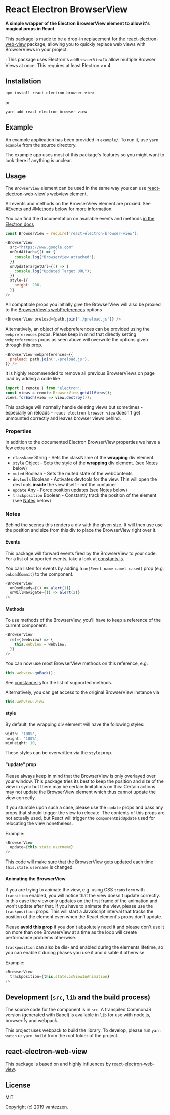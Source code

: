 # React Electron BrowserView

__A simple wrapper of the Electron BrowserView element to allow it's magical props in React__

This package is made to be a drop-in replacement for the [react-electron-web-view](https://github.com/MarshallOfSound/react-electron-web-view) package, allowing you to quickly replace web views with BrowserViews in your project.

ℹ️ This package uses Electron's `addBrowserView` to allow multiple Browser Views at once. This requires at least Electron >= 4.

## Installation
```
npm install react-electron-browser-view
```

or

```
yarn add react-electron-browser-view
```

## Example
An example application has been provided in `example/`. To run it, use `yarn example` from the source directory.

The example app uses most of this package's features so you might want to look there if anything is unclear.

## Usage
The `BrowserView` element can be used in the same way you can use [react-electron-web-view](https://github.com/MarshallOfSound/react-electron-web-view)'s webview element.

All events and methods on the BrowserView element are proxied. See [#Events](#events) and [#Methods](#methods) below for more information.

You can find the documentation on available events and methods [in the Electron docs](https://electronjs.org/docs/api/browser-view)

```JavaScript
const BrowserView = require('react-electron-browser-view');

<BrowserView
  src="https://www.google.com"
  onDidAttach={() => {
    console.log("BrowserView attached");
  }}
  onUpdateTargetUrl={() => {
    console.log("Updated Target URL");
  }}
  style={{
    height: 200,
  }}
/>
```

All compatible props you initially give the BrowserView will also be proxied to the [BrowserView's webPreferences](https://electronjs.org/docs/api/browser-window) options
```JavaScript
<BrowserView preload={path.join('./preload.js')} />
```

Alternatively, an object of webpreferences can be provided using the `webpreferences` props. Please keep in mind that directly setting `webpreferences` props as seen above will overwrite the options given through this prop.
```JavaScript
<BrowserView webpreferences={{
  preload: path.join('./preload.js'),
}} />
```

It is highly recommended to remove all previous BrowserViews on page load by adding a code like
```JavaScript
import { remote } from 'electron';
const views = remote.BrowserView.getAllViews();
views.forEach(view => view.destroy());
```
This package will normally handle deleting views but sometimes - especially on reloads - `react-electron-browser-view` doesn't get unmounted correctly and leaves browser views behind.


### Properties

In addition to the documented Electron BrowserView properties we have a few extra
ones

* `className` String - Sets the className of the **wrapping** div element.
* `style` Object - Sets the style of the **wrapping** div element. (see [Notes](#style) below)
* `muted` Boolean - Sets the muted state of the webContents
* `devtools` Boolean - Activates devtools for the view. This will open the devTools **inside** the view itself - not the container
* `update` Any - Force position updates (see [Notes](#%22update%22-prop) below)
* `trackposition` Boolean - Constantly track the position of the element (see [Notes](#animating-the-browserview) below)

### Notes

Behind the scenes this renders a div with the given size. It will then use use the position and size from this div to place the BrowserView right over it.

#### Events
This package will forward events fired by the BrowserView to your code. For a list of supported events, take a look at [constants.js](https://github.com/vantezzen/react-electron-browser-view/blob/master/src/constants.js#L3).

You can listen for events by adding a `on[Event name camel cased]` prop (e.g. `onLoadCommit`) to the component.

```JavaScript
<BrowserView
  onDomReady={() => alert(1)}
  onWillNavigate={() => alert(2)}
/>
```

#### Methods

To use methods of the BrowserView, you'll have to keep a reference of the current component:
```JavaScript
<BrowserView 
  ref={(webview) => {
    this.webview = webview;
  }}
/>
```

You can now use most BrowserView methods on this reference, e.g.
```JavaScript
this.webview.goBack();
```

See [constance.js](https://github.com/vantezzen/react-electron-browser-view/blob/master/src/constants.js#L40) for the list of supported methods.

Alternatively, you can get access to the original BrowserView instance via
```JavaScript
this.webview.view
```

#### style
By default, the wrapping div element will have the following styles:
```JavaScript
width: '100%',
height: '100%',
minHeight: 10,
```
These styles can be overwritten via the `style` prop.

#### "update" prop
Please always keep in mind that the BrowserView is only overlayed over your window.
This package tries its best to keep the position and size of the view in sync but there may be certain limitations on this: Certain actions may not update the BrowserView element which thus cannot update the view correctly.

If you stumble upon such a case, please use the `update` props and pass any props that should trigger the view to relocate. The contents of this props are not actually used, but React will trigger the `componentDidUpdate` used for relocating the view nonetheless.

Example:
```JavaScript
<BrowserView 
  update={this.state.username}
/>
```
This code will make sure that the BrowserView gets updated each time `this.state.username` is changed.

#### Animating the BrowserView
If you are trying to animate the view, e.g. using CSS `transform` with `transition` enabled, you will notice that the view doesn't update correctly. In this case the view only updates on the first frame of the animation and won't update after that.
If you have to animate the view, please use the `trackposition` props. This will start a JavaScript interval that tracks the position of the element even when the React element's props don't update.

Please **avoid this prop** if you don't absolutely need it and please don't use it on more than one BrowserView at a time as the loop will create performance problems otherwise.

`trackposition` can also be dis- and enabled during the elements lifetime, so you can enable it during phases you use it and disable it otherwise.

Example:
```JavaScript
<BrowserView 
  trackposition={this.state.isViewInAnimation}
/>
```

## Development (`src`, `lib` and the build process)
The source code for the component is in `src`. A transpiled CommonJS version (generated with Babel) is available in `lib` for use with node.js, browserify and webpack. 

This project uses webpack to build the library. To develop, please run `yarn watch` or `yarn build` from the root folder of the project.

## react-electron-web-view
This package is based on and highly influences by [react-electron-web-view](https://github.com/MarshallOfSound/react-electron-web-view).

## License

MIT

Copyright (c) 2019 vantezzen.
